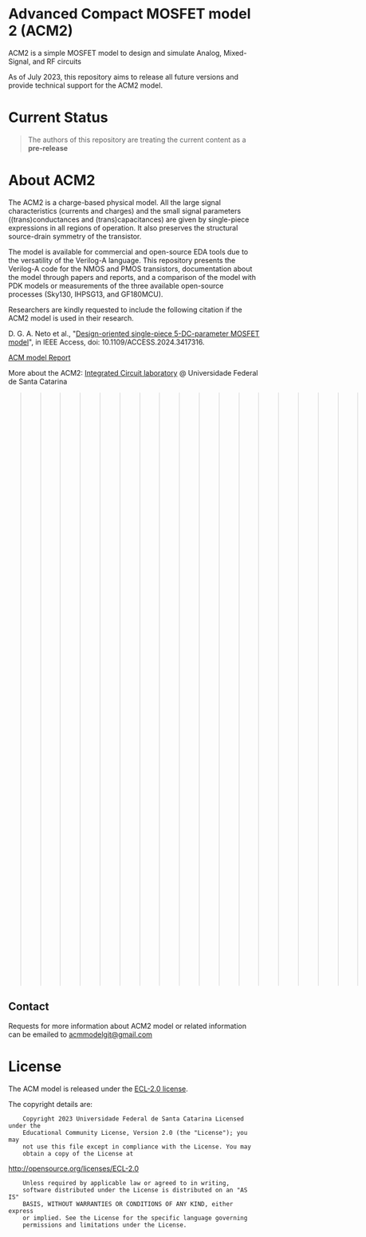 # Advanced Compact MOSFET model 2 (ACM2)
 ACM2 is a simple MOSFET model to design and simulate Analog, Mixed-Signal, and RF circuits

As of July 2023, this repository aims to release all future versions and provide technical support for the ACM2 model.


# Current Status
>
> The authors of this repository are treating the current content as a **pre-release**
>

# About ACM2
The ACM2 is a charge-based physical model. All the large signal characteristics (currents and charges) and the small signal parameters ((trans)conductances and (trans)capacitances) are given by single-piece expressions in all regions of operation. It also preserves the structural source-drain symmetry of the transistor.

The model is available for commercial and open-source EDA tools due to the versatility of the Verilog-A language.
This repository presents the Verilog-A code for the NMOS and PMOS transistors, documentation about the model through papers and reports, and a comparison of the model with PDK models or measurements of the three available open-source processes (Sky130, IHPSG13, and GF180MCU).


Researchers are kindly requested to include the following citation if the ACM2 model is used in their research.

D. G. A. Neto et al., "[Design-oriented single-piece 5-DC-parameter MOSFET model](https://ieeexplore.ieee.org/document/10565864)", in IEEE Access, doi: 10.1109/ACCESS.2024.3417316.

[ACM model Report](/docs/ACM_Report_Github.pdf)

More about the ACM2:
[Integrated Circuit laboratory](https://lci.ufsc.br/) @ Universidade Federal de Santa Catarina


>>>>>>>>>>>>>>>>>>>>>>NEWCAS 2025 - Tutorial<<<<<<<<<<<<<<<<<<<<<<<<<<<<<<<
[PART1](/docs/Part_1_ACM2_NEWCAS_2025_Galup-Montoro.pdf)
[PART2](/docs/Part_2_ACM2_NEWCAS_2025_Barragan.pdf)
[PART3](/docs/Part_3_ACM2_NEWCAS_2025_Alves.pdf)
[PART4](/docs/Part_4_ACM2_NEWCAS_2025_Bourdel.pdf)


## Contact

Requests for more information about ACM2 model or related information can be emailed to acmmodelgit@gmail.com

# License

The ACM model is released under the [ECL-2.0 license](LICENSE).

The copyright details are:
    
        Copyright 2023 Universidade Federal de Santa Catarina Licensed under the
        Educational Community License, Version 2.0 (the "License"); you may
        not use this file except in compliance with the License. You may
        obtain a copy of the License at

http://opensource.org/licenses/ECL-2.0

        Unless required by applicable law or agreed to in writing,
        software distributed under the License is distributed on an "AS IS"
        BASIS, WITHOUT WARRANTIES OR CONDITIONS OF ANY KIND, either express
        or implied. See the License for the specific language governing
        permissions and limitations under the License.
